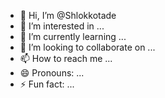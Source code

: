 - 👋 Hi, I’m @Shlokkotade
- 👀 I’m interested in ...
- 🌱 I’m currently learning ...
- 💞️ I’m looking to collaborate on ...
- 📫 How to reach me ...
- 😄 Pronouns: ...
- ⚡ Fun fact: ...

<!---
Shlokkotade/Shlokkotade is a ✨ special ✨ repository because its `README.md` (this file) appears on your GitHub profile.
You can click the Preview link to take a look at your changes.
--->
